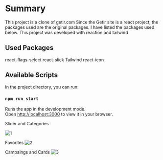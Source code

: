 # Summary

This project is a clone of getir.com Since the Getir site is a react project, the packages used are the original packages. I have listed the packages used below.
This project was developed with reaction and tailwind

## Used Packages
react-flags-select
react-slick
Tailwind
react-icon

## Available Scripts

In the project directory, you can run:

### `npm run start`

Runs the app in the development mode.\
Open [http://localhost:3000](http://localhost:3000) to view it in your browser.

Slider and Categories

![1](https://user-images.githubusercontent.com/91959780/164040694-8b230d18-b769-4c7c-8030-2c4dc442f5c8.png)

Favorites
![2](https://user-images.githubusercontent.com/91959780/164040720-1c120d58-a844-4108-ba65-61d03865c06c.png)

Campaings and Cards
![3](https://user-images.githubusercontent.com/91959780/164040772-59363e1f-aa69-46d2-9089-bc66620d2a46.png)
